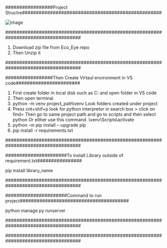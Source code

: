 #################Project Structre##################################################

![image](https://github.com/VishalGirase/Eco_Eye/assets/70579998/5069b542-7e63-4fae-b758-7a095c0d8ac1)

###################################################################################

1. Download zip file from Eco_Eye repo
2. Then Unzip it

###################################################################################

#################Then Create Virtaul environment in VS code#######################

1. First create folder in local disk such as C: and open folder in VS code
2. Then open terminal
3. python -m venv project_path\venv
   Look folders created under project
4. Press cnt+shif+p look for python interpretor in search box > click on find>
   Then go to same project path and go to scripts and then select python
   Or either use this command 
   .\venv\Scripts\activate
5. python -m pip install --upgrade pip
6. pip install -r requirements.txt

###################################################################################

######################To install Library outside of requirement.txt################

pip install library_name

###################################################################################

######################Command to run project#######################################

python manage.py runserver

###################################################################################


###################################################################################

